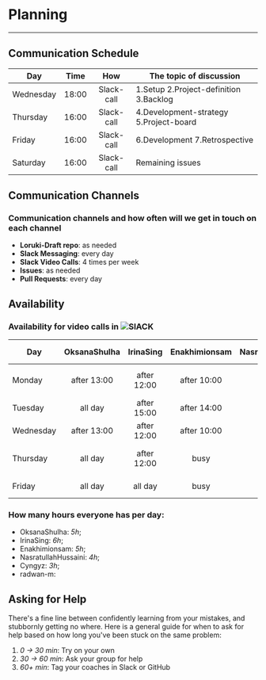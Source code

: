 # Planning
---

## Communication Schedule

| Day       | Time      | How          | The topic of discussion                 |
| --------- | :-------: | :----------: | --------------------------------------  |
| Wednesday |   18:00   |  Slack-call  | 1.Setup 2.Project-definition 3.Backlog  |
| Thursday  |   16:00   |  Slack-call  | 4.Development-strategy 5.Project-board  |
| Friday    |   16:00   |  Slack-call  | 6.Development 7.Retrospective           |
| Saturday  |   16:00   |  Slack-call  | Remaining issues                        |


## Communication Channels

### Communication channels and how often will we get in touch on each channel

- **Loruki-Draft repo**: as needed
- **Slack Messaging**: every day
- **Slack Video Calls**: 4 times per week 
- **Issues**: as needed
- **Pull Requests**: every day


## Availability

### Availability for video calls in ![SlACK](https://img.shields.io/badge/Slack-4A154B?style=for-the-badge&logo=slack&logoColor=white)

| Day       | OksanaShulha |  IrinaSing  | Enakhimionsam | NasratullahHussaini |        Cyngyz         |      radwan-m       |
| --------- | :----------: | :---------: | :-----------: | :-----------------: | :-------------------: | ------------------- |
| Monday    | after 13:00  | after 12:00 |  after 10:00  |       all day       |  between 12:00-14:00  |                     |
| Tuesday   |   all day    | after 15:00 |  after 14:00  |       all day       |      after 18:00      |                     |
| Wednesday | after 13:00  | after 12:00 |  after 10:00  |     after 13:00     |      after 18:00      |                     |
| Thursday  |   all day    | after 12:00 |     busy      |       all day       |  between 12:00-14:00  |                     |
| Friday    |   all day    |   all day   |     busy      |       all day       |      after 18:00      |                     |

### How many hours everyone has per day:
* OksanaShulha:        *5h*;
* IrinaSing:           *6h*;
* Enakhimionsam:       *5h*;
* NasratullahHussaini: *4h*;
* Cyngyz:              *3h*;
* radwan-m:


## Asking for Help

There's a fine line between confidently learning from your mistakes, and stubbornly getting no where. Here is a general guide for when to ask for help based on how long you've been stuck on the same problem:

1. _0 -> 30 min_: Try on your own
2. _30 -> 60 min_: Ask your group for help
3. _60+ min_: Tag your coaches in Slack or GitHub
